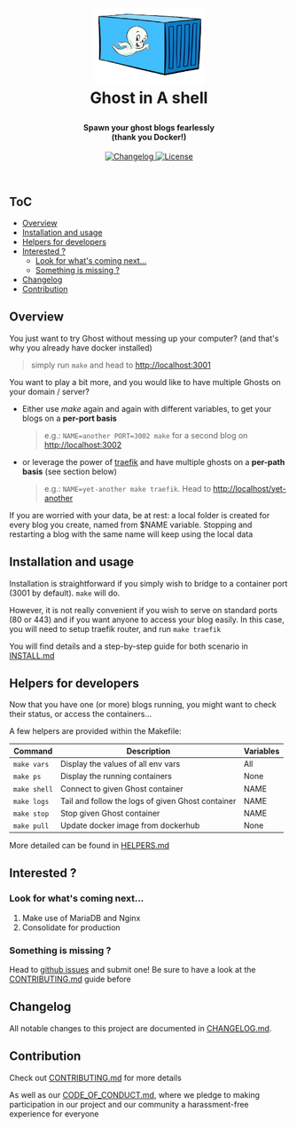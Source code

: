 <!-- markdownlint-disable -->
<h1 align="center" style="margin:1em">
  <img src="./docs/static/logo.png"
       alt="Ghost in A Shell"
       width="200">
    <br/> Ghost in A shell
</h1>

<h4 align="center">
  Spawn your ghost blogs fearlessly
  <br /> (thank you Docker!)
</h4>

<p align="center">
  <a href="https://github.com/ebreton/ghost-in-a-shell/blob/master/CHANGELOG.md">
    <img src="https://img.shields.io/github/release/ebreton/ghost-in-a-shell.svg"
         alt="Changelog">
  </a>
  <a href="https://github.com/ebreton/ghost-in-a-shell/blob/master/LICENSE">
    <img src="https://img.shields.io/badge/license-MIT-blue.svg"
         alt="License" />
  </a>
</p>
<br>

ToC
--

<!-- TOC -->

- [Overview](#overview)
- [Installation and usage](#installation-and-usage)
- [Helpers for developers](#helpers-for-developers)
- [Interested ?](#interested-)
    - [Look for what's coming next...](#look-for-whats-coming-next)
    - [Something is missing ?](#something-is-missing-)
- [Changelog](#changelog)
- [Contribution](#contribution)

<!-- /TOC -->

## Overview

You just want to try Ghost without messing up your computer? (and that's why you already have docker installed)

> simply run `make` and head to <http://localhost:3001>

You want to play a bit more, and you would like to have multiple Ghosts on your domain / server?

* Either use *make* again and again with different variables, to get your blogs on a **per-port basis**
    > e.g.: `NAME=another PORT=3002 make` for a second blog on <http://localhost:3002>
* or leverage the power of [traefik](https://traefik.io) and have multiple ghosts on a **per-path basis** (see section below)
    > e.g.: `NAME=yet-another make traefik`. Head to <http://localhost/yet-another>

If you are worried with your data, be at rest: a local folder is created for every blog you create, named from $NAME variable. Stopping and restarting a blog with the same name will keep using the local data

## Installation and usage

Installation is straightforward if you simply wish to bridge to a container port (3001 by default). `make` will do.

However, it is not really convenient if you wish to serve on standard ports (80 or 443) and if you want anyone to access your blog easily. In this case, you will need to setup traefik router, and run `make traefik`

You will find details and a step-by-step guide for both scenario in [INSTALL.md](./docs/INSTALL.md)

## Helpers for developers

Now that you have one (or more) blogs running, you might want to check their status, or access the containers...

A few helpers are provided within the Makefile:

Command | Description | Variables
---------|----------|---------
 `make vars` | Display the values of all env vars | All
 `make ps` | Display the running containers | None
 `make shell` | Connect to given Ghost container | NAME
 `make logs` | Tail and follow the logs of given Ghost container | NAME
 `make stop` | Stop given Ghost container | NAME
 `make pull` | Update docker image from dockerhub | None

More detailed can be found in [HELPERS.md](./docs/HELPERS.md)

## Interested ? 

### Look for what's coming next...

1. Make use of MariaDB and Nginx
1. Consolidate for production

### Something is missing ?

Head to [github issues](https://github.com/ebreton/ghost-in-a-shell/issues) and submit one! Be sure to have a look at the [CONTRIBUTING.md](./docs/CONTRIBUTING.md) guide before


## Changelog

All notable changes to this project are documented in [CHANGELOG.md](./CHANGELOG.md).

## Contribution

Check out [CONTRIBUTING.md](./docs/CONTRIBUTING.md) for more details

As well as our [CODE_OF_CONDUCT.md](./docs/CODE_OF_CONDUCT.md), where we pledge to making participation in our project and our community a harassment-free experience for everyone
